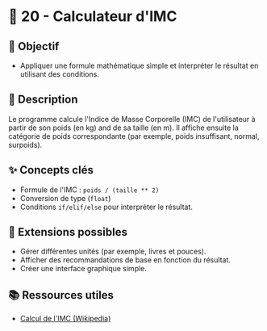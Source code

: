 # 💪 20 - Calculateur d'IMC

## 🎯 Objectif

- Appliquer une formule mathématique simple et interpréter le résultat en utilisant des conditions.

## 📝 Description

Le programme calcule l'Indice de Masse Corporelle (IMC) de l'utilisateur à partir de son poids (en kg) and de sa taille (en m). Il affiche ensuite la catégorie de poids correspondante (par exemple, poids insuffisant, normal, surpoids).

## ✨ Concepts clés

- Formule de l'IMC : `poids / (taille ** 2)`
- Conversion de type (`float`)
- Conditions `if/elif/else` pour interpréter le résultat.

## 🚀 Extensions possibles

- Gérer différentes unités (par exemple, livres et pouces).
- Afficher des recommandations de base en fonction du résultat.
- Créer une interface graphique simple.

## 📚 Ressources utiles

- [Calcul de l'IMC (Wikipedia)](https://fr.wikipedia.org/wiki/Indice_de_masse_corporelle)